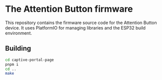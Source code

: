 # The Attention Button firmware

This repository contains the firmware source code for the Attention Button
device. It uses PlatformIO for managing libraries and the ESP32 build
environment.

## Building

```sh
cd captive-portal-page
pnpm i
cd ..
make
```
